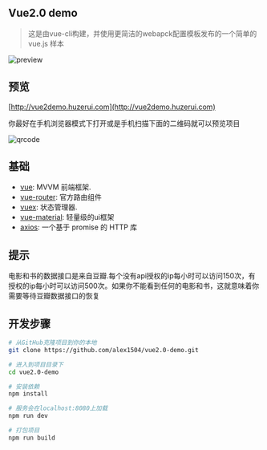 ## Vue2.0 demo
> 这是由vue-cli构建，并使用更简洁的webapck配置模板发布的一个简单的vue.js 样本

![preview](http://huzerui.com/vue2.0-demo/statics/img/readme/desc-1.gif)

## 预览
[http://vue2demo.huzerui.com](http://vue2demo.huzerui.com)

你最好在手机浏览器模式下打开或是手机扫描下面的二维码就可以预览项目

![qrcode](http://huzerui.com/vue2.0-demo/statics/img/readme/qrcode.png)

## 基础
- [vue](https://vuejs.org/):  MVVM 前端框架.
- [vue-router](https://router.vuejs.org/): 官方路由组件
- [vuex](https://vuex.vuejs.org/): 状态管理器.
- [vue-material](https://vue-material-old.netlify.com/#/):  轻量级的ui框架
- [axios](https://github.com/axios/axios):  一个基于 promise 的 HTTP 库

## 提示
电影和书的数据接口是来自豆瓣.每个没有api授权的ip每小时可以访问150次，有授权的ip每小时可以访问500次。如果你不能看到任何的电影和书，这就意味着你需要等待豆瓣数据接口的恢复

## 开发步骤
``` bash
# 从GitHub克隆项目到你的本地
git clone https://github.com/alex1504/vue2.0-demo.git

# 进入到项目目录下
cd vue2.0-demo

# 安装依赖
npm install

# 服务会在localhost:8080上加载
npm run dev

# 打包项目
npm run build
```
